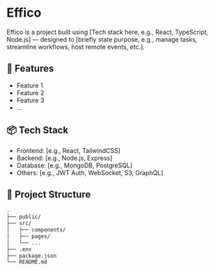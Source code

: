 # Effico

Effico is a project built using [Tech stack here, e.g., React, TypeScript, Node.js] — designed to [briefly state purpose, e.g., manage tasks, streamline workflows, host remote events, etc.].

## 🚀 Features

- Feature 1
- Feature 2
- Feature 3
- ...

## 📦 Tech Stack

- Frontend: [e.g., React, TailwindCSS]
- Backend: [e.g., Node.js, Express]
- Database: [e.g., MongoDB, PostgreSQL]
- Others: [e.g., JWT Auth, WebSocket, S3, GraphQL]

## 📁 Project Structure

```bash
.
├── public/
├── src/
│   ├── components/
│   ├── pages/
│   └── ...
├── .env
├── package.json
└── README.md
